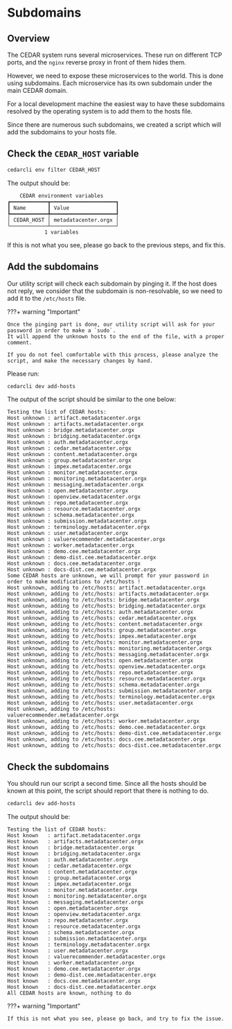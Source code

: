 # Subdomains

## Overview
The CEDAR system runs several microservices. These run on different TCP ports, and the `nginx` reverse proxy in front of them hides them.

However, we need to expose these microservices to the world. This is done using subdomains. Each microservice has its own subdomain under the main CEDAR domain.

For a local development machine the easiest way to have these subdomains resolved by the operating system is to add them to the hosts file.

Since there are numerous such subdomains, we created a script which will add the subdomains to your hosts file.

## Check the `CEDAR_HOST` variable

```sh
cedarcli env filter CEDAR_HOST
```

The output should be:
```
    CEDAR environment variables
┏━━━━━━━━━━━━┳━━━━━━━━━━━━━━━━━━━━━┓
┃ Name       ┃ Value               ┃
┡━━━━━━━━━━━━╇━━━━━━━━━━━━━━━━━━━━━┩
│ CEDAR_HOST │ metadatacenter.orgx │
└────────────┴─────────────────────┘
            1 variables
```

If this is not what you see, please go back to the previous steps, and fix this. 

## Add the subdomains

Our utility script will check each subdomain by pinging it. 
If the host does not reply, we consider that the subdomain is non-resolvable, so we need to add it to the `/etc/hosts` file.

???+ warning "Important"

    Once the pinging part is done, our utility script will ask for your password in order to make a `sudo`.
    It will append the unknown hosts to the end of the file, with a proper comment.
    
    If you do not feel comfortable with this process, please analyze the script, and make the necessary changes by hand.   

Please run:
```sh
cedarcli dev add-hosts
```

The output of the script should be similar to the one below:

```
Testing the list of CEDAR hosts:
Host unknown : artifact.metadatacenter.orgx
Host unknown : artifacts.metadatacenter.orgx
Host unknown : bridge.metadatacenter.orgx
Host unknown : bridging.metadatacenter.orgx
Host unknown : auth.metadatacenter.orgx
Host unknown : cedar.metadatacenter.orgx
Host unknown : content.metadatacenter.orgx
Host unknown : group.metadatacenter.orgx
Host unknown : impex.metadatacenter.orgx
Host unknown : monitor.metadatacenter.orgx
Host unknown : monitoring.metadatacenter.orgx
Host unknown : messaging.metadatacenter.orgx
Host unknown : open.metadatacenter.orgx
Host unknown : openview.metadatacenter.orgx
Host unknown : repo.metadatacenter.orgx
Host unknown : resource.metadatacenter.orgx
Host unknown : schema.metadatacenter.orgx
Host unknown : submission.metadatacenter.orgx
Host unknown : terminology.metadatacenter.orgx
Host unknown : user.metadatacenter.orgx
Host unknown : valuerecommender.metadatacenter.orgx
Host unknown : worker.metadatacenter.orgx
Host unknown : demo.cee.metadatacenter.orgx
Host unknown : demo-dist.cee.metadatacenter.orgx
Host unknown : docs.cee.metadatacenter.orgx
Host unknown : docs-dist.cee.metadatacenter.orgx
Some CEDAR hosts are unknown, we will prompt for your password in order to make modifications to /etc/hosts !
Host unknown, adding to /etc/hosts: artifact.metadatacenter.orgx
Host unknown, adding to /etc/hosts: artifacts.metadatacenter.orgx
Host unknown, adding to /etc/hosts: bridge.metadatacenter.orgx
Host unknown, adding to /etc/hosts: bridging.metadatacenter.orgx
Host unknown, adding to /etc/hosts: auth.metadatacenter.orgx
Host unknown, adding to /etc/hosts: cedar.metadatacenter.orgx
Host unknown, adding to /etc/hosts: content.metadatacenter.orgx
Host unknown, adding to /etc/hosts: group.metadatacenter.orgx
Host unknown, adding to /etc/hosts: impex.metadatacenter.orgx
Host unknown, adding to /etc/hosts: monitor.metadatacenter.orgx
Host unknown, adding to /etc/hosts: monitoring.metadatacenter.orgx
Host unknown, adding to /etc/hosts: messaging.metadatacenter.orgx
Host unknown, adding to /etc/hosts: open.metadatacenter.orgx
Host unknown, adding to /etc/hosts: openview.metadatacenter.orgx
Host unknown, adding to /etc/hosts: repo.metadatacenter.orgx
Host unknown, adding to /etc/hosts: resource.metadatacenter.orgx
Host unknown, adding to /etc/hosts: schema.metadatacenter.orgx
Host unknown, adding to /etc/hosts: submission.metadatacenter.orgx
Host unknown, adding to /etc/hosts: terminology.metadatacenter.orgx
Host unknown, adding to /etc/hosts: user.metadatacenter.orgx
Host unknown, adding to /etc/hosts: valuerecommender.metadatacenter.orgx
Host unknown, adding to /etc/hosts: worker.metadatacenter.orgx
Host unknown, adding to /etc/hosts: demo.cee.metadatacenter.orgx
Host unknown, adding to /etc/hosts: demo-dist.cee.metadatacenter.orgx
Host unknown, adding to /etc/hosts: docs.cee.metadatacenter.orgx
Host unknown, adding to /etc/hosts: docs-dist.cee.metadatacenter.orgx
```

## Check the subdomains
You should run our script a second time.
Since all the hosts should be known at this point, the script should report that there is nothing to do.

```sh
cedarcli dev add-hosts
```

The output should be:
```
Testing the list of CEDAR hosts:
Host known   : artifact.metadatacenter.orgx
Host known   : artifacts.metadatacenter.orgx
Host known   : bridge.metadatacenter.orgx
Host known   : bridging.metadatacenter.orgx
Host known   : auth.metadatacenter.orgx
Host known   : cedar.metadatacenter.orgx
Host known   : content.metadatacenter.orgx
Host known   : group.metadatacenter.orgx
Host known   : impex.metadatacenter.orgx
Host known   : monitor.metadatacenter.orgx
Host known   : monitoring.metadatacenter.orgx
Host known   : messaging.metadatacenter.orgx
Host known   : open.metadatacenter.orgx
Host known   : openview.metadatacenter.orgx
Host known   : repo.metadatacenter.orgx
Host known   : resource.metadatacenter.orgx
Host known   : schema.metadatacenter.orgx
Host known   : submission.metadatacenter.orgx
Host known   : terminology.metadatacenter.orgx
Host known   : user.metadatacenter.orgx
Host known   : valuerecommender.metadatacenter.orgx
Host known   : worker.metadatacenter.orgx
Host known   : demo.cee.metadatacenter.orgx
Host known   : demo-dist.cee.metadatacenter.orgx
Host known   : docs.cee.metadatacenter.orgx
Host known   : docs-dist.cee.metadatacenter.orgx
All CEDAR hosts are known, nothing to do
```

???+ warning "Important"
    
    If this is not what you see, please go back, and try to fix the issue.
